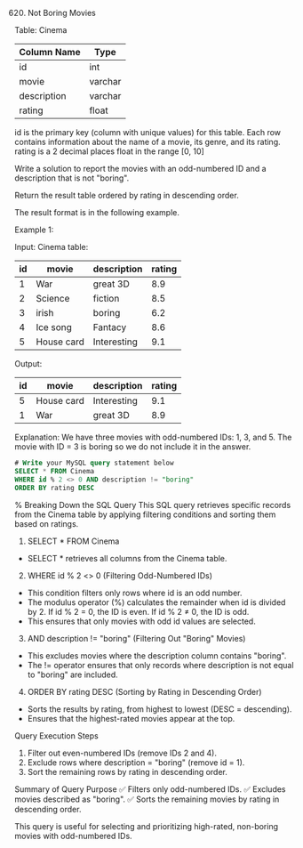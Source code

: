 620. Not Boring Movies

Table: Cinema

| Column Name    | Type     |
|----------------|----------|
| id             | int      |
| movie          | varchar  |
| description    | varchar  |
| rating         | float    |

id is the primary key (column with unique values) for this table.
Each row contains information about the name of a movie, its genre, and its rating.
rating is a 2 decimal places float in the range [0, 10]
 

Write a solution to report the movies with an odd-numbered ID and a description that is not "boring".

Return the result table ordered by rating in descending order.

The result format is in the following example.



Example 1:

Input: 
Cinema table:

| id | movie      | description | rating |
|----|------------|-------------|--------|
| 1  | War        | great 3D    | 8.9    |
| 2  | Science    | fiction     | 8.5    |
| 3  | irish      | boring      | 6.2    |
| 4  | Ice song   | Fantacy     | 8.6    |
| 5  | House card | Interesting | 9.1    |

Output: 

| id | movie      | description | rating |
|----|------------|-------------|--------|
| 5  | House card | Interesting | 9.1    |
| 1  | War        | great 3D    | 8.9    |

Explanation: 
We have three movies with odd-numbered IDs: 1, 3, and 5. The movie with ID = 3 is boring so we do not include it in the answer.

```sql
# Write your MySQL query statement below
SELECT * FROM Cinema
WHERE id % 2 <> 0 AND description != "boring"
ORDER BY rating DESC
```

% Breaking Down the SQL Query
This SQL query retrieves specific records from the Cinema table by applying filtering conditions and sorting them based on ratings.

1. SELECT * FROM Cinema
- SELECT * retrieves all columns from the Cinema table.

2. WHERE id % 2 <> 0 (Filtering Odd-Numbered IDs)
- This condition filters only rows where id is an odd number.
- The modulus operator (%) calculates the remainder when id is divided by 2.
	If id % 2 = 0, the ID is even.
	If id % 2 ≠ 0, the ID is odd.
- This ensures that only movies with odd id values are selected.

3. AND description != "boring" (Filtering Out "Boring" Movies)
- This excludes movies where the description column contains "boring".
- The != operator ensures that only records where description is not equal to "boring" are included.

4. ORDER BY rating DESC (Sorting by Rating in Descending Order)
- Sorts the results by rating, from highest to lowest (DESC = descending).
- Ensures that the highest-rated movies appear at the top.

Query Execution Steps
1. Filter out even-numbered IDs (remove IDs 2 and 4).
2. Exclude rows where description = "boring" (remove id = 1).
3. Sort the remaining rows by rating in descending order.

Summary of Query Purpose
✅ Filters only odd-numbered IDs.
✅ Excludes movies described as "boring".
✅ Sorts the remaining movies by rating in descending order.

This query is useful for selecting and prioritizing high-rated, non-boring movies with odd-numbered IDs. 